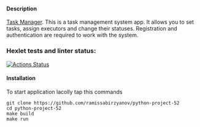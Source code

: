 #### Description


[Task Manager](https://task-manager-qx27.onrender.com "link to application").
This is a task management system app. It allows you to set tasks, assign executors and change their statuses. Registration and authentication are required to work with the system.

### Hexlet tests and linter status:
[![Actions Status](https://github.com/ramissabirzyanov/python-project-52/actions/workflows/hexlet-check.yml/badge.svg)](https://github.com/ramissabirzyanov/python-project-52/actions)


#### Installation

To start application lacolly tap this commands


```
git clone https://github.com/ramissabirzyanov/python-project-52
cd python-project-52
make build
make run
```